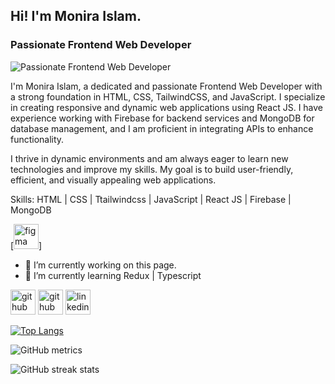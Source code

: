 ## Hi! I'm Monira Islam.
### Passionate Frontend Web Developer
![Passionate Frontend Web Developer](https://i.ibb.co/StCyDC2/Teal-Green-Cyber-Neon-Gaming-Livestream-Facebook-Cover.png)

I'm Monira Islam, a dedicated and passionate Frontend Web Developer with a strong foundation in HTML, CSS, TailwindCSS, and JavaScript. I specialize in creating responsive and dynamic web applications using React JS. I have experience working with Firebase for backend services and MongoDB for database management, and I am proficient in integrating APIs to enhance functionality. 

I thrive in dynamic environments and am always eager to learn new technologies and improve my skills. My goal is to build user-friendly, efficient, and visually appealing web applications.

Skills: HTML | CSS | Ttailwindcss | JavaScript | React JS | Firebase | MongoDB

[<img src='[https://img.shields.io/badge/Figma-F24E1E?style=for-the-badge&logo=figma&logoColor=white' alt='figma' height='40'>]
- 🔭 I’m currently working on this page. 
- 🌱 I’m currently learning Redux | Typescript 


[<img src='https://cdn.jsdelivr.net/npm/simple-icons@3.0.1/icons/github.svg' alt='github' height='40'>](https://github.com/Idba1)  [<img src='https://cdn.jsdelivr.net/npm/simple-icons@3.0.1/icons/github.svg' alt='github' height='40'>](https://github.com/Idba1)  [<img src='https://cdn.jsdelivr.net/npm/simple-icons@3.0.1/icons/linkedin.svg' alt='linkedin' height='40'>](https://www.linkedin.com/in/monira-islam1/)  

[![Top Langs](https://github-readme-stats.vercel.app/api/top-langs/?username=Idba1)](https://github.com/anuraghazra/github-readme-stats)

![GitHub metrics](https://metrics.lecoq.io/Idba1)  

![GitHub streak stats](https://streak-stats.demolab.com/?user=Idba1)  

